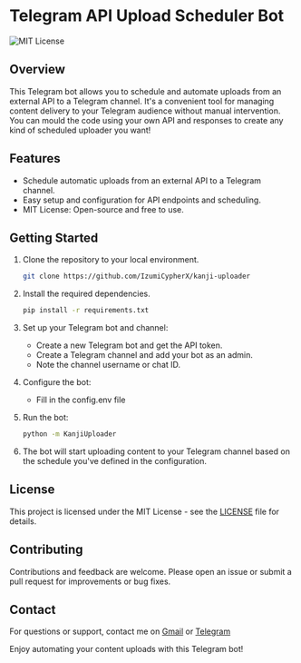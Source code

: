 # Telegram API Upload Scheduler Bot

![MIT License](https://img.shields.io/badge/license-MIT-blue.svg)

## Overview

This Telegram bot allows you to schedule and automate uploads from an external API to a Telegram channel. It's a convenient tool for managing content delivery to your Telegram audience without manual intervention. You can mould the code using your own API and responses to create any kind of scheduled uploader you want! 

## Features

- Schedule automatic uploads from an external API to a Telegram channel.
- Easy setup and configuration for API endpoints and scheduling.
- MIT License: Open-source and free to use.

## Getting Started

1. Clone the repository to your local environment.

   ```bash
   git clone https://github.com/IzumiCypherX/kanji-uploader
   ```

2. Install the required dependencies.

   ```bash
   pip install -r requirements.txt
   ```

3. Set up your Telegram bot and channel:
   - Create a new Telegram bot and get the API token.
   - Create a Telegram channel and add your bot as an admin.
   - Note the channel username or chat ID.

4. Configure the bot:
   - Fill in the config.env file

5. Run the bot:

   ```bash
   python -m KanjiUploader
   ```

6. The bot will start uploading content to your Telegram channel based on the schedule you've defined in the configuration.


## License

This project is licensed under the MIT License - see the [LICENSE](LICENSE) file for details.

## Contributing

Contributions and feedback are welcome. Please open an issue or submit a pull request for improvements or bug fixes.

## Contact

For questions or support, contact me on [Gmail](mailto:sidhartharao1@gmail.com) or [Telegram](https://telegram.dog/TheSidharthaRao)

Enjoy automating your content uploads with this Telegram bot!
